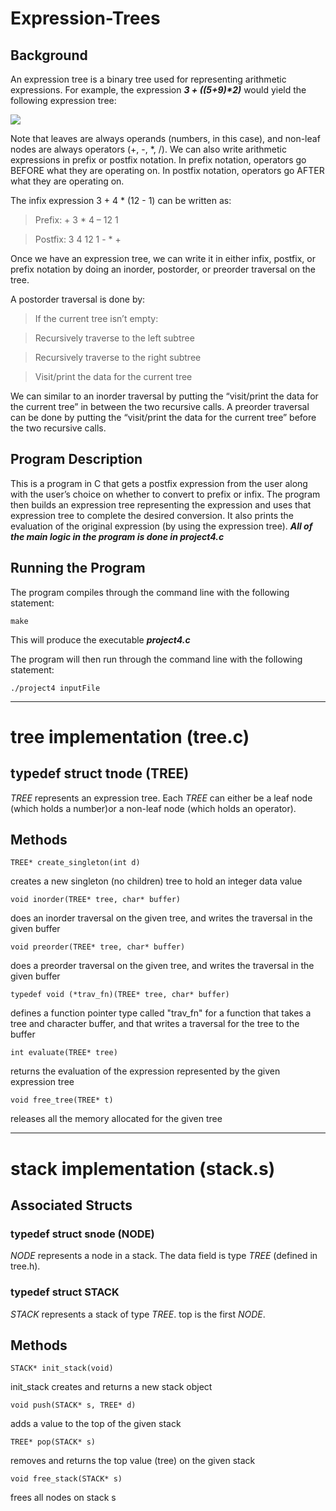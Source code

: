 # Expression-Trees
## Background
An expression tree is a binary tree used for representing arithmetic expressions. For example, the expression **_3 + ((5+9)*2)_** would yield the following expression tree:

![](https://media.geeksforgeeks.org/wp-content/uploads/expression-tree.png)

Note that leaves are always operands (numbers, in this case), and non-leaf nodes are always operators (+, -, *, /).
We can also write arithmetic expressions in prefix or postfix notation. In prefix notation, operators go BEFORE what they are operating on. In postfix notation, operators go AFTER what they are operating on.

The infix expression 3 + 4 * (12 - 1) can be written as: 
> Prefix: + 3 * 4 – 12 1

> Postfix: 3 4 12 1 - * +

Once we have an expression tree, we can write it in either infix, postfix, or prefix notation by doing an inorder, postorder, or preorder traversal on the tree.

A postorder traversal is done by:

> If the current tree isn’t empty:

> Recursively traverse to the left subtree

> Recursively traverse to the right subtree

> Visit/print the data for the current tree

We can similar to an inorder traversal by putting the “visit/print the data for the current tree” in between the two recursive calls. A preorder traversal can be done by putting the “visit/print the data for the current tree” before the two recursive calls.

## Program Description
This is a program in C that gets a postfix expression from the user along with the user’s choice on whether to convert to prefix or infix. The program then builds an expression tree representing the expression and uses that expression tree to complete the desired conversion. It also prints the evaluation of the original expression (by using the expression tree). _**All of the main logic in the program is done in project4.c**_

## Running the Program
The program compiles through the command line with the following statement: 

`make`

This will produce the executable **_project4.c_**

The program will then run through the command line with the following statement:

`./project4 inputFile`

***
# tree implementation (tree.c)

## typedef struct tnode (TREE)
_TREE_ represents an expression tree. Each _TREE_ can either be a leaf node (which holds a number)or a non-leaf node (which holds an operator).

 
## Methods 

`TREE* create_singleton(int d)`

creates a new singleton (no children) tree to hold an integer data value

`void inorder(TREE* tree, char* buffer)`

does an inorder traversal on the given tree, and writes the traversal in the given buffer

`void preorder(TREE* tree, char* buffer)`

does a preorder traversal on the given tree, and writes the traversal in the given buffer

`typedef void (*trav_fn)(TREE* tree, char* buffer)`

defines a function pointer type called "trav_fn" for a function that takes a tree and character buffer, and that writes a traversal for the tree to the buffer

`int evaluate(TREE* tree)`

returns the evaluation of the expression represented by the given expression tree

`void free_tree(TREE* t)`

releases all the memory allocated for the given tree

*** 
# stack implementation (stack.s)

## Associated Structs

### typedef struct snode (NODE)
_NODE_ represents a node in a stack. The data field is type _TREE_ (defined in tree.h).

### typedef struct STACK
_STACK_ represents a stack of type _TREE_. top is the first _NODE_.

## Methods 

`STACK* init_stack(void)`

init_stack creates and returns a new stack object

`void push(STACK* s, TREE* d)`

adds a value to the top of the given stack

`TREE* pop(STACK* s)`

removes and returns the top value (tree) on the given stack

`void free_stack(STACK* s)`

frees all nodes on stack s
